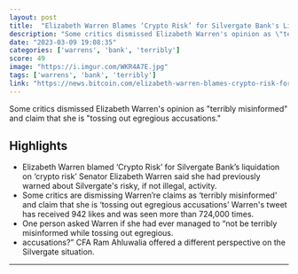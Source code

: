 ```yaml
---
layout: post
title:  "Elizabeth Warren Blames ‘Crypto Risk’ for Silvergate Bank's Liquidation, Critics Dismiss Senator’s Claims as ‘Terribly Misinformed’"
description: "Some critics dismissed Elizabeth Warren's opinion as \"terribly misinformed\" and claim that she is \"tossing out egregious accusations.\""
date: "2023-03-09 19:08:35"
categories: ['warrens', 'bank', 'terribly']
score: 49
image: "https://i.imgur.com/WKR4A7E.jpg"
tags: ['warrens', 'bank', 'terribly']
link: "https://news.bitcoin.com/elizabeth-warren-blames-crypto-risk-for-silvergate-banks-liquidation-critics-dismiss-senators-claims-as-terribly-misinformed/"
---
```


Some critics dismissed Elizabeth Warren's opinion as \"terribly misinformed\" and claim that she is \"tossing out egregious accusations.\"

## Highlights

- Elizabeth Warren blamed ‘Crypto Risk’ for Silvergate Bank’s liquidation on ‘crypto risk’ Senator Elizabeth Warren said she had previously warned about Silvergate's risky, if not illegal, activity.
- Some critics are dismissing Warren’re claims as ‘terribly misinformed’ and claim that she is ‘tossing out egregious accusations’ Warren's tweet has received 942 likes and was seen more than 724,000 times.
- One person asked Warren if she had ever managed to “not be terribly misinformed while tossing out egregious.
- accusations?” CFA Ram Ahluwalia offered a different perspective on the Silvergate situation.

---
